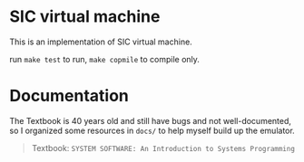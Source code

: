 # SIC virtual machine 

This is an implementation of SIC virtual machine.

run `make test` to run, `make copmile` to compile only.

# Documentation

The Textbook is 40 years old and still have bugs and not well-documented, so I organized some resources in `docs/` to help myself build up the emulator.

> Textbook: `SYSTEM SOFTWARE: An Introduction to Systems Programming`